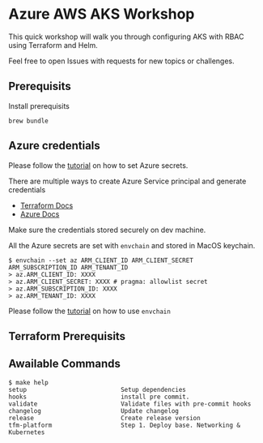 # Azure AWS AKS Workshop

This quick workshop will walk you through configuring AKS with RBAC using Terraform and Helm.

Feel free to open Issues with requests for new topics or challenges.

## Prerequisits

Install prerequisits

```
brew bundle
```

## Azure credentials

Please follow the [tutorial](https://github.com/sorah/envchain#saving-variables) on how to set Azure secrets.

There are multiple ways to create Azure Service principal and generate credentials

- [Terraform Docs](https://www.terraform.io/docs/providers/azurerm/guides/service_principal_client_secret.html)
- [Azure Docs](https://docs.microsoft.com/en-us/azure/virtual-machines/linux/terraform-install-configure?/azure/terraform/toc.json&bc=/azure/bread/toc.json)

Make sure the credentials stored securely on dev machine.

All the Azure secrets are set with `envchain` and stored in MacOS keychain.

```
$ envchain --set az ARM_CLIENT_ID ARM_CLIENT_SECRET  ARM_SUBSCRIPTION_ID ARM_TENANT_ID
> az.ARM_CLIENT_ID: XXXX
> az.ARM_CLIENT_SECRET: XXXX # pragma: allowlist secret
> az.ARM_SUBSCRIPTION_ID: XXXX
> az.ARM_TENANT_ID: XXXX
```

Please follow the [tutorial](https://github.com/sorah/envchain#saving-variables) on how to use `envchain`

## Terraform Prerequisits



## Awailable Commands

<!-- START makefile-doc -->
```
$ make help 
setup                          Setup dependencies
hooks                          install pre commit.
validate                       Validate files with pre-commit hooks
changelog                      Update changelog
release                        Create release version
tfm-platform                   Step 1. Deploy base. Networking & Kubernetes 
```
<!-- END makefile-doc -->